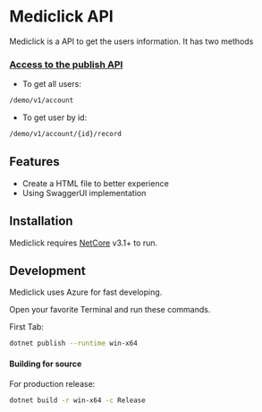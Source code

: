 # Mediclick API

Mediclick is a API to get the users information.
It has two methods

### [Access to the publish API](https://mediclickapp.azurewebsites.net)

- To get all users:
```sh
/demo/v1/account
```
- To get user by id:
```sh
/demo/v1/account/{id}/record
```

## Features

- Create a HTML file to better experience
- Using SwaggerUI implementation 

## Installation

Mediclick requires [NetCore](https://dotnet.microsoft.com/download) v3.1+ to run.

## Development

Mediclick uses Azure for fast developing.

Open your favorite Terminal and run these commands.

First Tab:

```sh
dotnet publish --runtime win-x64
```

#### Building for source

For production release:

```sh
dotnet build -r win-x64 -c Release
```
